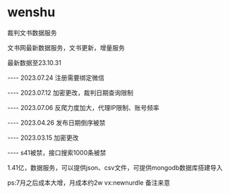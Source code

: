 # wenshu
裁判文书数据服务

文书网最新数据服务，文书更新，增量服务


最新数据至23.10.31

---- 2023.07.24 注册需要绑定微信

---- 2023.07.12 加密更改，裁判日期查询限制

---- 2023.07.06 反爬力度加大，代理IP限制、账号频率

---- 2023.04.26 发布日期倒序被禁

---- 2023.03.15 加密更改

---- s41被禁，接口搜索1000条被禁


1.41亿，数据服务，可以提供json、csv文件，可提供mongodb数据库搭建导入

ps:7月之后成本大增，月成本约2w
vx:newnurdle 备注来意
